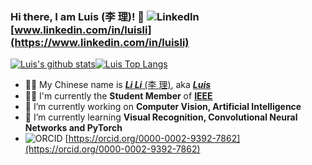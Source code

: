 ### Hi there, I am Luis (李 理)! 👋 ![LinkedIn](https://static.licdn.cn/scds/common/u/images/logos/linkedin/logo_linkedin_93x21_v2.png) [www.linkedin.com/in/luisli](https://www.linkedin.com/in/luisli)

[![Luis's github stats](https://github-readme-stats.vercel.app/api?username=l1997i&show_icons=true)](https://git.l1997i.com)[![Luis Top Langs](https://github-readme-stats.vercel.app/api/top-langs/?username=l1997i&layout=compact)](https://git.l1997i.com)

- 💁🏻 My Chinese name is [***Li Li*** (李 理)](https://www.l1997i.com), aka [***Luis***](https://www.l1997i.com)
- ✍🏻 I'm currently the **Student Member** of [**IEEE**](https://www.ieee.org/)
- 🔭 I’m currently working on **Computer Vision, Artificial Intelligence**
- 🌱 I’m currently learning **Visual Recognition, Convolutional Neural Networks and PyTorch**
- ![ORCID ](https://orcid.org/sites/default/files/images/orcid_16x16.png) [https://orcid.org/0000-0002-9392-7862](https://orcid.org/0000-0002-9392-7862)

<!--
**l1997i/l1997i** is a ✨ _special_ ✨ repository because its `README.md` (this file) appears on your GitHub profile.

Here are some ideas to get you started:

- 🔭 I’m currently working on Telecommunication System, IoT, Artificial Intelligence
- 🌱 I’m currently learning ...
- 👯 I’m looking to collaborate on ...
- 🤔 I’m looking for help with ...
- 💬 Ask me about ...
- 📫 How to reach me: ...
- 😄 Pronouns: ...
- ⚡ Fun fact: ...
-->
